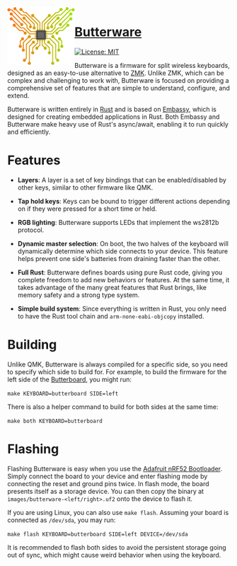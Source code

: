 <img align="left" alt="" src=".github/logo.png" height="130" />

# [Butterware](https://github.com/ve5li/butterware)

[![License: MIT](https://img.shields.io/badge/License-MIT-green.svg)](https://opensource.org/licenses/MIT)

Butterware is a firmware for split wireless keyboards, designed as an easy-to-use alternative to [ZMK](https://github.com/zmkfirmware/zmk). Unlike ZMK, which can be complex and challenging to work with, Butterware is focused on providing a comprehensive set of features that are simple to understand, configure, and extend.

Butterware is written entirely in [Rust](https://www.rust-lang.org/) and is based on [Embassy](https://github.com/embassy-rs/embassy), which is designed for creating embedded applications in Rust. Both Embassy and Butterware make heavy use of Rust's async/await, enabling it to run quickly and efficiently.

# Features
- **Layers**: A layer is a set of key bindings that can be enabled/disabled by other keys, similar to other firmware like QMK.

- **Tap hold keys**: Keys can be bound to trigger different actions depending on if they were pressed for a short time or held.

- **RGB lighting**: Butterware supports LEDs that implement the ws2812b protocol.

- **Dynamic master selection**: On boot, the two halves of the keyboard will dynamically determine which side connects to your device. This feature helps prevent one side's batteries from draining faster than the other.

- **Full Rust**: Butterware defines boards using pure Rust code, giving you complete freedom to add new behaviors or features. At the same time, it takes advantage of the many great features that Rust brings, like memory safety and a strong type system.

- **Simple build system**: Since everything is written in Rust, you only need to have the Rust tool chain and `arm-none-eabi-objcopy` installed.

# Building

Unlike QMK, Butterware is always compiled for a specific side, so you need to specify which side to build for. For example, to build the firmware for the left side of the [Butterboard](https://github.com/vE5li/butterboard), you might run:

`make KEYBOARD=butterboard SIDE=left`

There is also a helper command to build for both sides at the same time:

`make both KEYBOARD=butterboard`

# Flashing

Flashing Butterware is easy when you use the [Adafruit nRF52 Bootloader](https://github.com/adafruit/Adafruit_nRF52_Bootloader). Simply connect the board to your device and enter flashing mode by connecting the reset and ground pins twice. In flash mode, the board presents itself as a storage device. You can then copy the binary at `images/butterware-<left/right>.uf2` onto the device to flash it.

If you are using Linux, you can also use `make flash`. Assuming your board is connected as `/dev/sda`, you may run:

`make flash KEYBOARD=butterboard SIDE=left DEVICE=/dev/sda`

It is recommended to flash both sides to avoid the persistent storage going out of sync, which might cause weird behavior when using the keyboard.
